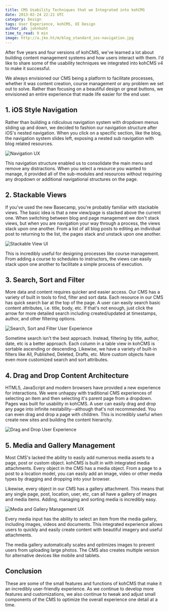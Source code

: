 ```yaml
---
title: CMS Usability Techniques that we Integrated into kohCMS
date: 2013-02-24 22:21 UTC
category: Design
tags: User Experience, kohCMS, UI Design
author_id: johnkoht
time_to_read: 9 min
image: http://a.jko.ht/m/blog_standard_ios-navigation.jpg
---
```


After five years and four versions of kohCMS, we've learned a lot about building content management systems and how users interact with them. I'd like to share some of the usability techniques we integrated into kohCMS v4 to make it successful.

We always envisioned our CMS being a platform to facilitate processes, whether it was content creation, course management or any problem we set out to solve. Rather than focusing on a beautiful design or great buttons, we envisioned an entire experience that made life easier for the end user. 

## 1. iOS Style Navigation

Rather than building a ridiculous navigation system with dropdown menus sliding up and down, we decided to fashion our navigation structure after iOS's nested navigation. When you click on a specific section, like the blog, the navigation system slides left, exposing a nested sub navigation with blog related resources. 

![Navigation UX](http://a.jko.ht/m/blog_standard_ios-navigation.jpg)

This navigation structure enabled us to consolidate the main menu and remove any distractions. When you select a resource you wanted to manage, it provided all of the sub-modules and resources without requiring any dropdown or additional navigational structures on the page.

## 2. Stackable Views

If you've used the new Basecamp, you're probably familiar with stackable views. The basic idea is that a new view/page is stacked above the current one. When switching between blog and page management we don't stack views, but when you are navigation your way through a process, the views stack upon one another. From a list of all blog posts to editing an individual post to returning to the list, the pages stack and unstack upon one another.

![Stackable View UI](http://a.jko.ht/m/blog_standard_stackable.jpg)

This is incredibly useful for designing processes like course management. From adding a course to schedules to instructors, the views can easily stack upon one another to facilitate a simple process of execution.

## 3. Search, Sort and Filter

More data and content requires quicker and easier access. Our CMS has a variety of built in tools to find, filter and sort data. Each resource in our CMS has quick search bar at the top of the page. A user can easily search basic content attributes, i.e. title, body, etc. If that's not enough, just click the arrow for more detailed search including created/updated at timestamps, author, and other filtering options.

![Search, Sort and Filter User Experience](http://a.jko.ht/m/blog_standard_filters.jpg)

Sometime search isn't the best approach. Instead, filtering by title, author, date, etc is a better approach. Each column in a table view in kohCMS is sortable ascending or descending. Likewise, we have a variety of built-in filters like All, Published, Deleted, Drafts, etc. More custom objects have even more customized search and sort attributes.

## 4. Drag and Drop Content Architecture

HTML5, JavaScript and modern browsers have provided a new experience for interactions. We were unhappy with traditional CMS experiences of selecting an item and then selecting it's parent page from a dropdown. Pages was built for usability in kohCMS. A user can easily drag and drop any page into infinite nestability--although that's not recommended. You can even drag and drop a page with children. This is incredibly useful when create new sites and building the content hierarchy. 

![Drag and Drop User Experience](http://a.jko.ht/m/blog_standard_drag-drop.jpg)

## 5. Media and Gallery Management

Most CMS's lacked the ability to easily add numerous media assets to a page, post or custom object. kohCMS is built in with integrated media attachments. Every object in the CMS has a media object. From a page to a post to a location model, you can easily add an image, video or other media types by dragging and dropping into your browser. 

Likewise, every object in our CMS has a gallery attachment. This means that any single page, post, location, user, etc, can all have a gallery of images and media items. Adding, managing and sorting media is incredibly easy.

![Media and Gallery Management UX](http://a.jko.ht/m/blog_standard_gallery.jpg)

Every media input has the ability to select an item from the media gallery, including images, videos and documents. This integrated experience allows users to quickly and easily create content with beautiful imagery and useful attachments.

The media gallery automatically scales and optimizes images to prevent users from uploading large photos. The CMS also creates multiple version for alternative devices like mobile and tablets.

## Conclusion

These are some of the small features and functions of kohCMS that make it an incredibly user-friendly experience. As we continue to develop more features and customizations, we also continue to tweak and adjust small components of the CMS to optimize the overall experience one detail at a time.